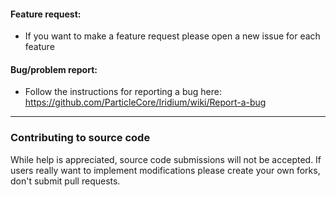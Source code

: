 #### Feature request:
 - If you want to make a feature request please open a new issue for each feature

#### Bug/problem report:
 - Follow the instructions for reporting a bug here: https://github.com/ParticleCore/Iridium/wiki/Report-a-bug

---
 
### Contributing to source code

While help is appreciated, source code submissions will not be accepted. If users really want to implement modifications please create your own forks, don't submit pull requests.
